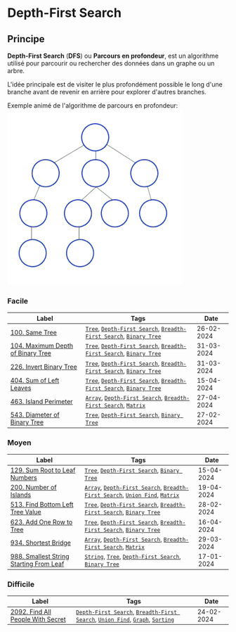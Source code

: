 # Depth-First Search

## Principe

**Depth-First Search** (**DFS**) ou **Parcours en profondeur**, est un algorithme utilisé pour parcourir ou rechercher des données dans un graphe ou un arbre.

L'idée principale est de visiter le plus profondément possible le long d'une branche avant de revenir en arrière pour explorer d'autres branches.

Exemple animé de l'algorithme de parcours en profondeur:  
<img src="../imgs/skills/dfs-1.gif"/>

### Facile

| Label                                                                                          | Tags                                                                                                                         | Date       |
| ---------------------------------------------------------------------------------------------- | ---------------------------------------------------------------------------------------------------------------------------- | ---------- |
| [100. Same Tree](../Probleme/0100.%20Same%20Tree/)                                             | [`Tree`](./tree.md), [`Depth-First Search`](./dfs.md), [`Breadth-First Search`](./bfs.md), [`Binary Tree`](./binary_tree.md) | 26-02-2024 |
| [104. Maximum Depth of Binary Tree](../Probleme/0104.%20Maximum%20Depth%20of%20Binary%20Tree/) | [`Tree`](./tree.md), [`Depth-First Search`](./dfs.md), [`Breadth-First Search`](./bfs.md), [`Binary Tree`](./binary_tree.md) | 31-03-2024 |
| [226. Invert Binary Tree](../Probleme/0226.%20Invert%20Binary%20Tree/)                         | [`Tree`](./tree.md), [`Depth-First Search`](./dfs.md), [`Breadth-First Search`](./bfs.md), [`Binary Tree`](./binary_tree.md) | 31-03-2024 |
| [404. Sum of Left Leaves](../Probleme/0404.%20Sum%20of%20Left%20Leaves/)                       | [`Tree`](./tree.md), [`Depth-First Search`](./dfs.md), [`Breadth-First Search`](./bfs.md), [`Binary Tree`](./binary_tree.md) | 15-04-2024 |
| [463. Island Perimeter](../Probleme/0463.%20Island%20Perimeter/)                               | [`Array`](./array.md), [`Depth-First Search`](./dfs.md), [`Breadth-First Search`](./bfs.md), [`Matrix`](./matrix.md)         | 27-04-2024 |
| [543. Diameter of Binary Tree](../Probleme/0543.%20Diameter%20of%20Binary%20Tree/)             | [`Tree`](./tree.md), [`Depth-First Search`](./dfs.md), [`Binary Tree`](./binary_tree.md)                                     | 27-02-2024 |

### Moyen

| Label                                                                                                      | Tags                                                                                                                                                  | Date       |
| ---------------------------------------------------------------------------------------------------------- | ----------------------------------------------------------------------------------------------------------------------------------------------------- | ---------- |
| [129. Sum Root to Leaf Numbers](../Probleme/0129.%20Sum%20Root%20to%20Leaf%20Numbers/)                     | [`Tree`](./tree.md), [`Depth-First Search`](./dfs.md), [`Binary Tree`](./binary_tree.md)                                                              | 15-04-2024 |
| [200. Number of Islands](../Probleme/0200.%20Number%20of%20Islands/)                                       | [`Array`](./array.md), [`Depth-First Search`](./dfs.md), [`Breadth-First Search`](./bfs.md), [`Union Find`](./union_find.md), [`Matrix`](./matrix.md) | 19-04-2024 |
| [513. Find Bottom Left Tree Value](../Probleme/0513.%20Find%20Bottom%20Left%20Tree%20Value/)               | [`Tree`](./tree.md), [`Depth-First Search`](./dfs.md), [`Breadth-First Search`](./bfs.md), [`Binary Tree`](./binary_tree.md)                          | 28-02-2024 |
| [623. Add One Row to Tree](../Probleme/0623.%20Add%20One%20Row%20to%20Tree/)                               | [`Tree`](./tree.md), [`Depth-First Search`](./dfs.md), [`Breadth-First Search`](./bfs.md), [`Binary Tree`](./binary_tree.md)                          | 16-04-2024 |
| [934. Shortest Bridge](../Probleme/0934.%20Shortest%20Bridge/)                                             | [`Array`](./array.md), [`Depth-First Search`](./dfs.md), [`Breadth-First Search`](./bfs.md), [`Matrix`](./matrix.md)                                  | 29-03-2024 |
| [988. Smallest String Starting From Leaf](../Probleme/0988.%20Smallest%20String%20Starting%20From%20Leaf/) | [`String`](./string.md), [`Tree`](./tree.md), [`Depth-First Search`](./dfs.md), [`Binary Tree`](./binary_tree.md)                                     | 17-01-2024 |

### Difficile

| Label                                                                                         | Tags                                                                                                                                                    | Date       |
| --------------------------------------------------------------------------------------------- | ------------------------------------------------------------------------------------------------------------------------------------------------------- | ---------- |
| [2092. Find All People With Secret](../Probleme/2092.%20Find%20All%20People%20With%20Secret/) | [`Depth-First Search`](./dfs.md), [`Breadth-First Search`](./bfs.md), [`Union Find`](./union_find.md), [`Graph`](./graph.md), [`Sorting`](./sorting.md) | 24-02-2024 |
